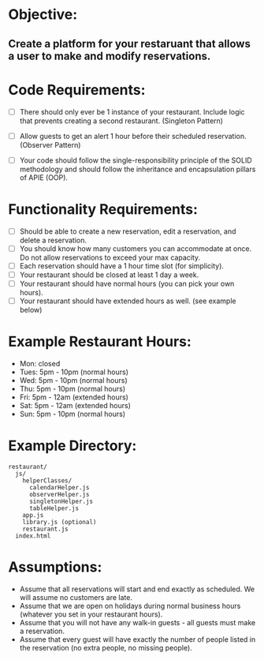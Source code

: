 # Objective:
  ## Create a platform for your restaruant that allows a user to make and modify reservations.

# Code Requirements:
  - [ ] There should only ever be 1 instance of your restaurant. Include logic that prevents creating a second restaurant. (Singleton Pattern)
  - [ ] Allow guests to get an alert 1 hour before their scheduled reservation. (Observer Pattern)
  - [ ] Your code should follow the single-responsibility principle of the SOLID methodology and should follow the inheritance and encapsulation pillars of APIE (OOP).


# Functionality Requirements:
  - [ ] Should be able to create a new reservation, edit a reservation, and delete a reservation.
  - [ ] You should know how many customers you can accommodate at once. Do not allow reservations to exceed your max capacity.
  - [ ] Each reservation should have a 1 hour time slot (for simplicity).
  - [ ] Your restaurant should be closed at least 1 day a week.
  - [ ] Your restaurant should have normal hours (you can pick your own hours).
  - [ ] Your restaurant should have extended hours as well. (see example below)

# Example Restaurant Hours:
  - Mon: closed
  - Tues: 5pm - 10pm  (normal hours)
  - Wed: 5pm - 10pm  (normal hours)
  - Thu: 5pm - 10pm  (normal hours)
  - Fri: 5pm - 12am  (extended hours)
  - Sat: 5pm - 12am  (extended hours)
  - Sun: 5pm - 10pm  (normal hours)

# Example Directory:
```
restaurant/
  js/
    helperClasses/
      calendarHelper.js
      observerHelper.js
      singletonHelper.js
      tableHelper.js
    app.js
    library.js (optional)
    restaurant.js
  index.html
  ```
    

# Assumptions:
  - Assume that all reservations will start and end exactly as scheduled. We will assume no customers are late.
  - Assume that we are open on holidays during normal business hours (whatever you set in your restaurant hours).
  - Assume that you will not have any walk-in guests - all guests must make a reservation.
  - Assume that every guest will have exactly the number of people listed in the reservation (no extra people, no missing people).
